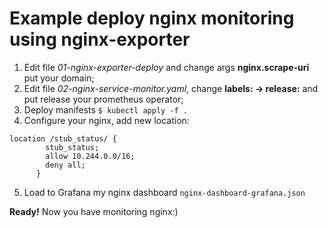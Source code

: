 # Example deploy nginx monitoring using nginx-exporter

1. Edit file *01-nginx-exporter-deploy* and change args **nginx.scrape-uri** put your domain;
2. Edit file *02-nginx-service-monitor.yaml*, change **labels: -> release:** and put release your prometheus operator;
3. Deploy manifests ```$ kubectl apply -f .```
4. Configure your nginx, add new location:
```
location /stub_status/ {
        stub_status;
        allow 10.244.0.0/16;
        deny all;
      }
```
5. Load to Grafana my nginx dashboard ```nginx-dashboard-grafana.json```

**Ready!** Now you have monitoring nginx:)
